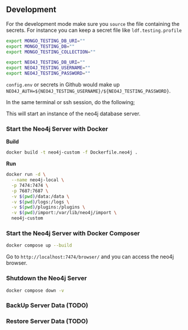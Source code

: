## Development

For the development mode make sure you `source` the file containing the secrets. For instance 
you can keep a secret file like `ldf.testing.profile`

```bash
export MONGO_TESTING_DB_URI=""
export MONGO_TESTING_DB=""
export MONGO_TESTING_COLLECTION=""

export NEO4J_TESTING_DB_URI=""
export NEO4J_TESTING_USERNAME=""
export NEO4J_TESTING_PASSWORD=""
```

`config.env` or secrets in Github would make up `NEO4J_AUTH=${NEO4J_TESTING_USERNAME}/${NEO4J_TESTING_PASSWORD}`.

In the same terminal or ssh session, do the following;

This will start an instance of the neo4j database server. 

### Start the Neo4j Server with Docker

**Build**

```bash
docker build -t neo4j-custom -f Dockerfile.neo4j .
```

**Run**

```bash
docker run -d \
  --name neo4j-local \
  -p 7474:7474 \
  -p 7687:7687 \
  -v $(pwd)/data:/data \
  -v $(pwd)/logs:/logs \
  -v $(pwd)/plugins:/plugins \
  -v $(pwd)/import:/var/lib/neo4j/import \
  neo4j-custom
```

### Start the Neo4j Server with Docker Composer

```bash
docker compose up --build
```

Go to `http://localhost:7474/browser/` and you can access the neo4j browser. 

### Shutdown the Neo4j Server

```bash
docker compose down -v
```

### BackUp Server Data (TODO)


### Restore Server Data (TODO)
